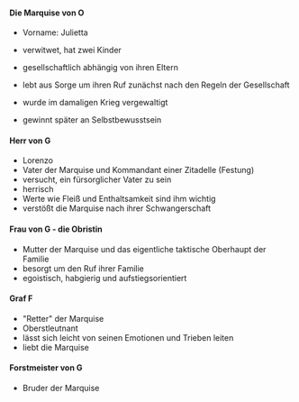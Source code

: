 #### Die Marquise von O

- Vorname: Julietta
- verwitwet, hat zwei Kinder
- gesellschaftlich abhängig von ihren Eltern  
    
- lebt aus Sorge um ihren Ruf zunächst nach den Regeln der Gesellschaft
- wurde im damaligen Krieg vergewaltigt
- gewinnt später an Selbstbewusstsein

#### Herr von G

- Lorenzo
- Vater der Marquise und Kommandant einer Zitadelle (Festung)
- versucht, ein fürsorglicher Vater zu sein
- herrisch
- Werte wie Fleiß und Enthaltsamkeit sind ihm wichtig
- verstößt die Marquise nach ihrer Schwangerschaft
#### Frau von G - die Obristin

- Mutter der Marquise und das eigentliche taktische Oberhaupt der Familie
- besorgt um den Ruf ihrer Familie
- egoistisch, habgierig und aufstiegsorientiert

#### Graf F

- "Retter" der Marquise
- Oberstleutnant
- lässt sich leicht von seinen Emotionen und Trieben leiten
- liebt die Marquise

#### Forstmeister von G
 - Bruder der Marquise 




